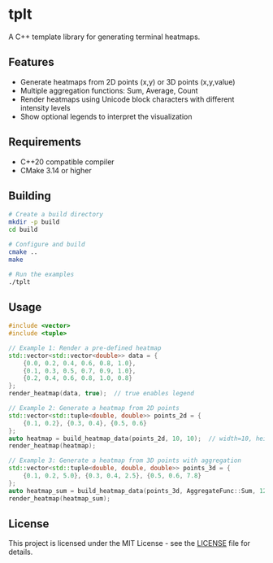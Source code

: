 # tplt

A C++ template library for generating terminal heatmaps.

## Features

- Generate heatmaps from 2D points (x,y) or 3D points (x,y,value)
- Multiple aggregation functions: Sum, Average, Count
- Render heatmaps using Unicode block characters with different intensity levels
- Show optional legends to interpret the visualization

## Requirements

- C++20 compatible compiler
- CMake 3.14 or higher

## Building

```bash
# Create a build directory
mkdir -p build
cd build

# Configure and build
cmake ..
make

# Run the examples
./tplt
```

## Usage

```cpp
#include <vector>
#include <tuple>

// Example 1: Render a pre-defined heatmap
std::vector<std::vector<double>> data = {
    {0.0, 0.2, 0.4, 0.6, 0.8, 1.0},
    {0.1, 0.3, 0.5, 0.7, 0.9, 1.0},
    {0.2, 0.4, 0.6, 0.8, 1.0, 0.8}
};
render_heatmap(data, true);  // true enables legend

// Example 2: Generate a heatmap from 2D points
std::vector<std::tuple<double, double>> points_2d = {
    {0.1, 0.2}, {0.3, 0.4}, {0.5, 0.6}
};
auto heatmap = build_heatmap_data(points_2d, 10, 10);  // width=10, height=10
render_heatmap(heatmap);

// Example 3: Generate a heatmap from 3D points with aggregation
std::vector<std::tuple<double, double, double>> points_3d = {
    {0.1, 0.2, 5.0}, {0.3, 0.4, 2.5}, {0.5, 0.6, 7.8}
};
auto heatmap_sum = build_heatmap_data(points_3d, AggregateFunc::Sum, 12, 12);
render_heatmap(heatmap_sum);
```

## License

This project is licensed under the MIT License - see the [LICENSE](LICENSE) file for details.